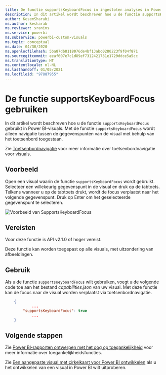 ```yaml
---
title: De functie supportsKeyboardFocus in ingesloten analyses in Power BI voor betere ingesloten BI-inzichten
description: In dit artikel wordt beschreven hoe u de functie supportsKeyboardFocus gebruikt in Power BI-visuals, alsmede de vereisten voor die functie. Maak betere geïntegreerde BI-inzichten mogelijk met geïntegreerde analytische gegevens voor Power BI.
author: KesemSharabi
ms.author: kesharab
ms.reviewer: sranins
ms.service: powerbi
ms.subservice: powerbi-custom-visuals
ms.topic: conceptual
ms.date: 04/30/2020
ms.openlocfilehash: 5ba87db8118076de4bf13abc0280223f9f04f871
ms.sourcegitcommit: eeaf607e7c1d89ef7312421731e1729ddce5a5cc
ms.translationtype: HT
ms.contentlocale: nl-NL
ms.lasthandoff: 01/05/2021
ms.locfileid: "97887955"
---
```

# <a name="use-the-supportskeyboardfocus-feature"></a>De functie supportsKeyboardFocus gebruiken

In dit artikel wordt beschreven hoe u de functie `supportsKeyboardFocus` gebruikt in Power BI-visuals.
Met de functie `supportsKeyboardFocus` wordt alleen navigatie tussen de gegevenspunten van de visual met behulp van het toetsenbord toegestaan.

Zie [Toetsenbordnavigatie](../../create-reports/desktop-accessibility-consuming-tools.md#keyboard-navigation) voor meer informatie over toetsenbordnavigatie voor visuals.

## <a name="example"></a>Voorbeeld

Open een visual waarin de functie `supportsKeyboardFocus` wordt gebruikt. Selecteer een willekeurig gegevenspunt in de visual en druk op de tabtoets. Telkens wanneer u op de tabtoets drukt, wordt de focus verplaatst naar het volgende gegevenspunt. Druk op Enter om het geselecteerde gegevenspunt te selecteren.

![Voorbeeld van SupportsKeyboardFocus](./media/supportskeyboardfocus-feature/supports-keyboard-focus-example.png)

## <a name="requirements"></a>Vereisten

Voor deze functie is API v2.1.0 of hoger vereist.

Deze functie kan worden toegepast op alle visuals, met uitzondering van afbeeldingen.

## <a name="usage"></a>Gebruik

Als u de functie `supportsKeyboardFocus` wilt gebruiken, voegt u de volgende code toe aan het bestand *capabilities.json* van uw visual.
Met deze functie kan de focus naar de visual worden verplaatst via toetsenbordnavigatie.

```json
    {   
            ...
        "supportsKeyboardFocus": true
            ...
    }

```

## <a name="next-steps"></a>Volgende stappen

Zie [Power BI-rapporten ontwerpen met het oog op toegankelijkheid](../../create-reports/desktop-accessibility-creating-reports.md) voor meer informatie over toegankelijkheidsfuncties.

Zie [Een aangepaste visual met cirkelkaart voor Power BI ontwikkelen](develop-circle-card.md) als u het ontwikkelen van een visual in Power BI wilt uitproberen.
